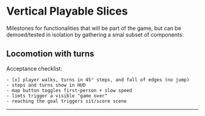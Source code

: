 # Vertical Playable Slices

Milestones for functionalities that will be part of the game, but can be demoed/tested in
isolation by gathering a smal subset of components:

## Locomotion with turns

Acceptance checklist:

    - [x] player walks, turns in 45° steps, and fall of edges (no jump)
    - steps and turns show in HUD
    - map button toggles first-person + slow speed
    - limts trigger a visible "game over"
    - reaching the goal triggers sit/score scene


-----
